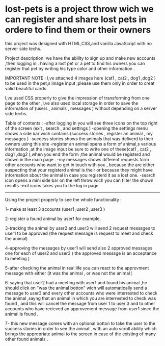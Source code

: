 # lost-pets is a project throw wich we can register and share lost pets in ordere to find them or their owners

this project was designed with HTML,CSS,and vanilla JavaScript with no server side techs.


Project description:
we have the ability to sign up and make new accounts ,then logging in .
having a lost pet or a pet to find his owners you can register that pet by writing his type color and other information .


IMPORTANT NOTE : I,ve attached 4 images here (cat1 , cat2 , dog1 ,dog2 ) to be used in the pet,s image input ,please use them only in order to creat valid beautiful cards.


I,ve used  CSS properly  to give the impression of transforming from one page to the other ,I,ve also used local storage in order to save the information of (users , animals , messages ) without depending on a server side techs.

Table of contents :
-after logging in you will see three icons on the top right of the screen (exit , search , and settings )
-opening the settings menu shows a side bar wich contains (success stories , register an animal , my messages )
      -success stories shows the animals that was deliverd to their owners using this site 
      -register an animal opens a form of animal,s various information ,at the image input be sure to write one of these(cat1 , cat2 , dog1 ,dog2 ),when you end the form         ,the animal would be registerd and shown in the main page .
      -my messages shows different requests form other accounts who want to get in touch with you , because the are either suspecting that your registerd animal is their          or because they might have information about the animal in case you registerd it as a lost one.
-search icon opens a mini side bar on the left throw wich you can filter the shown results 
-exit icons takes you to the log in page
 
----------------------------------------------

Using the project properly to see the whole functionality :

1- make at least 3 accounts (user1 ,user2 ,user3 )

2-register a found animal by user1 for example.

3-tracking the animal by user2 and user3 will send 2 request messages to user1 to be approved (the request message is request to meet and check the animal)

4-approving the messages by user1 will send also 2 approved messages one for each of user2 and user3 (  the approved message is an acceptance to meeting ) 

5-after checking the animal in real life you can react to the approvment message with either (it was the animal , or was not the animal )

6-saying that user2 had a meeting with user1  and found his animal ,he should click on "was the animal botton" wich will automatically send a message to user3 and every other accounts who were interrested to check the animal ,sayng that an animal in which you are interrested to check was found , and this will cancel the message from user 1 to user 3 and  to other accounts who have recieved an approvement message from user1 since the animal is found .

7- this new message comes with an optional botton to take the user to the success stories in order to see the animal , with an auto scroll ability which brings the appropriate animal to the screen in case of the  existing  of many other found animals .
     
